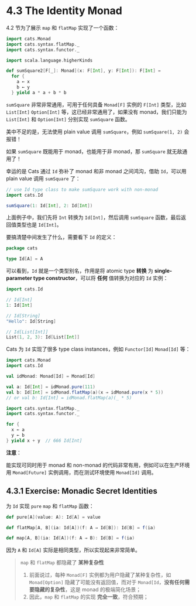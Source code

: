# 4.3 The Identity Monad

4.2 节为了展示 `map` 和 `flatMap` 实现了一个函数：

```Scala
import cats.Monad
import cats.syntax.flatMap._
import cats.syntax.functor._

import scala.language.higherKinds

def sumSquare2[F[_]: Monad](x: F[Int], y: F[Int]): F[Int] =
  for {
    a ← x
    b ← y
  } yield a * a + b * b
```

`sumSquare` 非常非常通用，可用于任何具备 `Monad[F]` 实例的 `F[Int]` 类型，比如 `List[Int]` `Option[Int]` 等，这已经非常通用了，如果没有 monad，我们只能为 `List[Int]` 和 `Option[Int]` 分别实现 `sumSquare` 函数。

美中不足的是，无法使用 plain value 调用 `sumSquare`，例如 `sumSquare(1, 2)` 会报错！

如果 `sumSquare` 既能用于 monad，也能用于非 monad，那 `sumSquare` 就无敌通用了！

幸运的是 Cats 通过 `Id` 弥补了 monad 和非 monad 之间鸿沟，借助 `Id`，可以用 plain value 调用 `sumSquare` 了：

```Scala
// use Id type class to make sumSquare work with non-monad
import cats.Id

sumSquare(1: Id[Int], 2: Id[Int])
```

上面例子中，我们先将 `Int` 转换为 `Id[Int]`，然后调用 `sumSquare` 函数，最后返回值类型也是 `Id[Int]`。

要搞清楚中间发生了什么，需要看下 `Id` 的定义：

```Scala
package cats

type Id[A] = A
```

可以看到，`Id` 就是一个类型别名，作用是将 atomic type **转换** 为 **single-parameter type constructor**，可以将 **任何** 值转换为对应的 `Id` 实例：

```Scala
import cats.Id

// Id[Int]
1: Id[Int]

// Id[String]
"Hello": Id[String]

// Id[List[Int]]
List(1, 2, 3): Id[List[Int]]
```

Cats 为 `Id` 实现了很多 type class instances，例如 `Functor[Id]` `Monad[Id]` 等：

```Scala
import cats.Monad
import cats.Id

val idMonad: Monad[Id] = Monad[Id]

val a: Id[Int] = idMonad.pure(111)
val b: Id[Int] = idMonad.flatMap(a)(x ⇒ idMonad.pure(x * 5))
// or val b: Id[Int] = idMonad.flatMap(a)(_ * 5)

import cats.syntax.flatMap._
import cats.syntax.functor._

for {
  x ← a
  y ← b
} yield x + y  // 666 Id[Int]
```

**注意**：

能实现可同时用于 monad 和 non-monad 的代码非常有用，例如可以在生产环境用 `Monad[Future]` 实例调用，而在测试环境使用 `Monad[Id]` 调用。

## 4.3.1 Exercise: Monadic Secret Identities

为 `Id` 实现 `pure` `map` 和 `flatMap` 函数：

```Scala
def pure[A](value: A): Id[A] = value

def flatMap[A, B](ia: Id[A])(f: A ⇒ Id[B]): Id[B] = f(ia)

def map[A, B](ia: Id[A])(f: A ⇒ B): Id[B] = f(ia)
```

因为 `A` 和 `Id[A]` 实际是相同类型，所以实现起来非常简单。

>`map` 和 `flatMap` 都隐藏了 **某种复杂性**
>
>1. 前面说过，每种 `Monad[F]` 实例都为用户隐藏了某种复杂性，如 `Monad[Option]` 隐藏了可能没有返回值，而对于 `Monad[Id`，**没有任何需要隐藏的复杂性**，这是 monad 的极端简化场景；
>1. 因此，`map` 和 `flatMap` 的实现 **完全一致**，符合预期；
